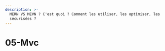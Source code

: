 ```yaml
---
description: >-
  MERN VS MEVN ? C'est quoi ? Comment les utiliser, les optimiser, les
  sécurisées ?
---
```


# 05-Mvc



